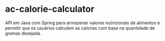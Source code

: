 # ac-calorie-calculator
 API em Java com Spring para armazenar valores nutricionais de alimentos e permitir que os usuários calculem as calorias com base na quantidade de gramas desejada.
